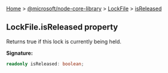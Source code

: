 [Home](./index) &gt; [@microsoft/node-core-library](./node-core-library.md) &gt; [LockFile](./node-core-library.lockfile.md) &gt; [isReleased](./node-core-library.lockfile.isreleased.md)

## LockFile.isReleased property

Returns true if this lock is currently being held.

<b>Signature:</b>

```typescript
readonly isReleased: boolean;
```
